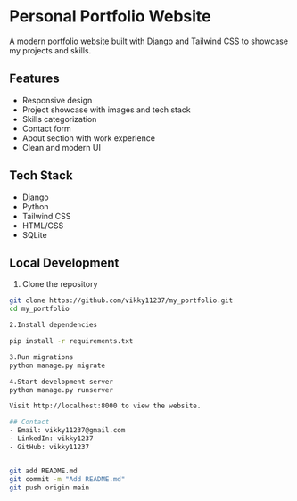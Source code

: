# Personal Portfolio Website

A modern portfolio website built with Django and Tailwind CSS to showcase my projects and skills.

## Features

- Responsive design
- Project showcase with images and tech stack
- Skills categorization
- Contact form
- About section with work experience
- Clean and modern UI

## Tech Stack

- Django
- Python
- Tailwind CSS
- HTML/CSS
- SQLite

## Local Development

1. Clone the repository
```bash
git clone https://github.com/vikky11237/my_portfolio.git
cd my_portfolio

2.Install dependencies

pip install -r requirements.txt

3.Run migrations
python manage.py migrate

4.Start development server
python manage.py runserver

Visit http://localhost:8000 to view the website.

## Contact
- Email: vikky11237@gmail.com
- LinkedIn: vikky1237
- GitHub: vikky11237


git add README.md
git commit -m "Add README.md"
git push origin main